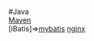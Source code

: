 #Java  
[Maven](http://www.yiibai.com/maven/)  
[iBatis]=>[mybatis](http://blog.mybatis.org/)
[nginx](http://tengine.taobao.org/book/)
